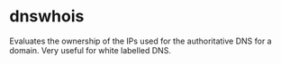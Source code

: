 # dnswhois
Evaluates the ownership of the IPs used for the authoritative DNS for a domain. Very useful for white labelled DNS.
